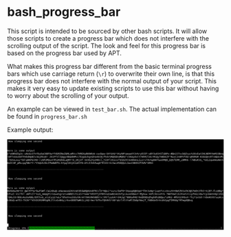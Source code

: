 # bash_progress_bar
This script is intended to be sourced by other bash scripts. It will allow those scripts to create a progress bar which does not interfere with the scrolling output of the script. The look and feel for this progress bar is based on the progress bar used by APT. 

What makes this progress bar different from the basic terminal progress bars which use carriage return (`\r`) to overwrite their own line, is that this progress bar does not interfere with the normal output of your script. This makes it very easy to update existing scripts to use this bar without having to worry about the scrolling of your output.

An example can be viewed in `test_bar.sh`. The actual implementation can be found in `progress_bar.sh`

Example output:

![](example.gif)

